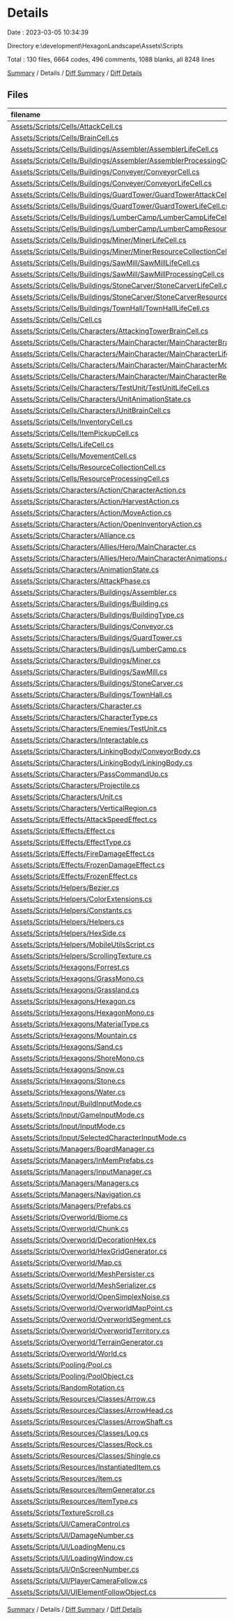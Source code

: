 # Details

Date : 2023-03-05 10:34:39

Directory e:\\development\\HexagonLandscape\\Assets\\Scripts

Total : 130 files,  6664 codes, 496 comments, 1088 blanks, all 8248 lines

[Summary](results.md) / Details / [Diff Summary](diff.md) / [Diff Details](diff-details.md)

## Files
| filename | language | code | comment | blank | total |
| :--- | :--- | ---: | ---: | ---: | ---: |
| [Assets/Scripts/Cells/AttackCell.cs](/Assets/Scripts/Cells/AttackCell.cs) | C# | 139 | 0 | 24 | 163 |
| [Assets/Scripts/Cells/BrainCell.cs](/Assets/Scripts/Cells/BrainCell.cs) | C# | 5 | 0 | 1 | 6 |
| [Assets/Scripts/Cells/Buildings/Assembler/AssemblerLifeCell.cs](/Assets/Scripts/Cells/Buildings/Assembler/AssemblerLifeCell.cs) | C# | 4 | 0 | 0 | 4 |
| [Assets/Scripts/Cells/Buildings/Assembler/AssemblerProcessingCell.cs](/Assets/Scripts/Cells/Buildings/Assembler/AssemblerProcessingCell.cs) | C# | 6 | 0 | 0 | 6 |
| [Assets/Scripts/Cells/Buildings/Conveyer/ConveyorCell.cs](/Assets/Scripts/Cells/Buildings/Conveyer/ConveyorCell.cs) | C# | 436 | 8 | 72 | 516 |
| [Assets/Scripts/Cells/Buildings/Conveyer/ConveyorLifeCell.cs](/Assets/Scripts/Cells/Buildings/Conveyer/ConveyorLifeCell.cs) | C# | 4 | 0 | 0 | 4 |
| [Assets/Scripts/Cells/Buildings/GuardTower/GuardTowerAttackCell.cs](/Assets/Scripts/Cells/Buildings/GuardTower/GuardTowerAttackCell.cs) | C# | 10 | 0 | 0 | 10 |
| [Assets/Scripts/Cells/Buildings/GuardTower/GuardTowerLifeCell.cs](/Assets/Scripts/Cells/Buildings/GuardTower/GuardTowerLifeCell.cs) | C# | 4 | 0 | 0 | 4 |
| [Assets/Scripts/Cells/Buildings/LumberCamp/LumberCampLifeCell.cs](/Assets/Scripts/Cells/Buildings/LumberCamp/LumberCampLifeCell.cs) | C# | 4 | 0 | 0 | 4 |
| [Assets/Scripts/Cells/Buildings/LumberCamp/LumberCampResourceCollectionCell.cs](/Assets/Scripts/Cells/Buildings/LumberCamp/LumberCampResourceCollectionCell.cs) | C# | 22 | 0 | 3 | 25 |
| [Assets/Scripts/Cells/Buildings/Miner/MinerLifeCell.cs](/Assets/Scripts/Cells/Buildings/Miner/MinerLifeCell.cs) | C# | 4 | 0 | 0 | 4 |
| [Assets/Scripts/Cells/Buildings/Miner/MinerResourceCollectionCell.cs](/Assets/Scripts/Cells/Buildings/Miner/MinerResourceCollectionCell.cs) | C# | 22 | 0 | 3 | 25 |
| [Assets/Scripts/Cells/Buildings/SawMill/SawMillLifeCell.cs](/Assets/Scripts/Cells/Buildings/SawMill/SawMillLifeCell.cs) | C# | 4 | 0 | 0 | 4 |
| [Assets/Scripts/Cells/Buildings/SawMill/SawMillProcessingCell.cs](/Assets/Scripts/Cells/Buildings/SawMill/SawMillProcessingCell.cs) | C# | 13 | 0 | 3 | 16 |
| [Assets/Scripts/Cells/Buildings/StoneCarver/StoneCarverLifeCell.cs](/Assets/Scripts/Cells/Buildings/StoneCarver/StoneCarverLifeCell.cs) | C# | 4 | 0 | 0 | 4 |
| [Assets/Scripts/Cells/Buildings/StoneCarver/StoneCarverResourceProcessingCell.cs](/Assets/Scripts/Cells/Buildings/StoneCarver/StoneCarverResourceProcessingCell.cs) | C# | 13 | 0 | 3 | 16 |
| [Assets/Scripts/Cells/Buildings/TownHall/TownHallLifeCell.cs](/Assets/Scripts/Cells/Buildings/TownHall/TownHallLifeCell.cs) | C# | 4 | 0 | 0 | 4 |
| [Assets/Scripts/Cells/Cell.cs](/Assets/Scripts/Cells/Cell.cs) | C# | 16 | 0 | 4 | 20 |
| [Assets/Scripts/Cells/Characters/AttackingTowerBrainCell.cs](/Assets/Scripts/Cells/Characters/AttackingTowerBrainCell.cs) | C# | 34 | 0 | 5 | 39 |
| [Assets/Scripts/Cells/Characters/MainCharacter/MainCharacterBrainCell.cs](/Assets/Scripts/Cells/Characters/MainCharacter/MainCharacterBrainCell.cs) | C# | 77 | 0 | 13 | 90 |
| [Assets/Scripts/Cells/Characters/MainCharacter/MainCharacterLifeCell.cs](/Assets/Scripts/Cells/Characters/MainCharacter/MainCharacterLifeCell.cs) | C# | 4 | 0 | 0 | 4 |
| [Assets/Scripts/Cells/Characters/MainCharacter/MainCharacterMovementCell.cs](/Assets/Scripts/Cells/Characters/MainCharacter/MainCharacterMovementCell.cs) | C# | 4 | 0 | 0 | 4 |
| [Assets/Scripts/Cells/Characters/MainCharacter/MainCharacterResourceCollectionCell.cs](/Assets/Scripts/Cells/Characters/MainCharacter/MainCharacterResourceCollectionCell.cs) | C# | 44 | 0 | 5 | 49 |
| [Assets/Scripts/Cells/Characters/TestUnit/TestUnitLifeCell.cs](/Assets/Scripts/Cells/Characters/TestUnit/TestUnitLifeCell.cs) | C# | 4 | 0 | 0 | 4 |
| [Assets/Scripts/Cells/Characters/UnitAnimationState.cs](/Assets/Scripts/Cells/Characters/UnitAnimationState.cs) | C# | 5 | 0 | 0 | 5 |
| [Assets/Scripts/Cells/Characters/UnitBrainCell.cs](/Assets/Scripts/Cells/Characters/UnitBrainCell.cs) | C# | 153 | 13 | 25 | 191 |
| [Assets/Scripts/Cells/InventoryCell.cs](/Assets/Scripts/Cells/InventoryCell.cs) | C# | 209 | 1 | 34 | 244 |
| [Assets/Scripts/Cells/ItemPickupCell.cs](/Assets/Scripts/Cells/ItemPickupCell.cs) | C# | 50 | 1 | 6 | 57 |
| [Assets/Scripts/Cells/LifeCell.cs](/Assets/Scripts/Cells/LifeCell.cs) | C# | 74 | 0 | 13 | 87 |
| [Assets/Scripts/Cells/MovementCell.cs](/Assets/Scripts/Cells/MovementCell.cs) | C# | 13 | 0 | 3 | 16 |
| [Assets/Scripts/Cells/ResourceCollectionCell.cs](/Assets/Scripts/Cells/ResourceCollectionCell.cs) | C# | 119 | 1 | 19 | 139 |
| [Assets/Scripts/Cells/ResourceProcessingCell.cs](/Assets/Scripts/Cells/ResourceProcessingCell.cs) | C# | 119 | 0 | 15 | 134 |
| [Assets/Scripts/Characters/Action/CharacterAction.cs](/Assets/Scripts/Characters/Action/CharacterAction.cs) | C# | 27 | 0 | 4 | 31 |
| [Assets/Scripts/Characters/Action/HarvestAction.cs](/Assets/Scripts/Characters/Action/HarvestAction.cs) | C# | 26 | 0 | 7 | 33 |
| [Assets/Scripts/Characters/Action/MoveAction.cs](/Assets/Scripts/Characters/Action/MoveAction.cs) | C# | 52 | 5 | 12 | 69 |
| [Assets/Scripts/Characters/Action/OpenInventoryAction.cs](/Assets/Scripts/Characters/Action/OpenInventoryAction.cs) | C# | 35 | 0 | 8 | 43 |
| [Assets/Scripts/Characters/Alliance.cs](/Assets/Scripts/Characters/Alliance.cs) | C# | 6 | 0 | 0 | 6 |
| [Assets/Scripts/Characters/Allies/Hero/MainCharacter.cs](/Assets/Scripts/Characters/Allies/Hero/MainCharacter.cs) | C# | 28 | 0 | 6 | 34 |
| [Assets/Scripts/Characters/Allies/Hero/MainCharacterAnimations.cs](/Assets/Scripts/Characters/Allies/Hero/MainCharacterAnimations.cs) | C# | 8 | 0 | 0 | 8 |
| [Assets/Scripts/Characters/AnimationState.cs](/Assets/Scripts/Characters/AnimationState.cs) | C# | 15 | 0 | 0 | 15 |
| [Assets/Scripts/Characters/AttackPhase.cs](/Assets/Scripts/Characters/AttackPhase.cs) | C# | 6 | 0 | 0 | 6 |
| [Assets/Scripts/Characters/Buildings/Assembler.cs](/Assets/Scripts/Characters/Buildings/Assembler.cs) | C# | 31 | 0 | 5 | 36 |
| [Assets/Scripts/Characters/Buildings/Building.cs](/Assets/Scripts/Characters/Buildings/Building.cs) | C# | 168 | 1 | 23 | 192 |
| [Assets/Scripts/Characters/Buildings/BuildingType.cs](/Assets/Scripts/Characters/Buildings/BuildingType.cs) | C# | 12 | 0 | 0 | 12 |
| [Assets/Scripts/Characters/Buildings/Conveyor.cs](/Assets/Scripts/Characters/Buildings/Conveyor.cs) | C# | 38 | 0 | 4 | 42 |
| [Assets/Scripts/Characters/Buildings/GuardTower.cs](/Assets/Scripts/Characters/Buildings/GuardTower.cs) | C# | 42 | 0 | 6 | 48 |
| [Assets/Scripts/Characters/Buildings/LumberCamp.cs](/Assets/Scripts/Characters/Buildings/LumberCamp.cs) | C# | 32 | 0 | 3 | 35 |
| [Assets/Scripts/Characters/Buildings/Miner.cs](/Assets/Scripts/Characters/Buildings/Miner.cs) | C# | 35 | 0 | 3 | 38 |
| [Assets/Scripts/Characters/Buildings/SawMill.cs](/Assets/Scripts/Characters/Buildings/SawMill.cs) | C# | 31 | 0 | 4 | 35 |
| [Assets/Scripts/Characters/Buildings/StoneCarver.cs](/Assets/Scripts/Characters/Buildings/StoneCarver.cs) | C# | 31 | 0 | 3 | 34 |
| [Assets/Scripts/Characters/Buildings/TownHall.cs](/Assets/Scripts/Characters/Buildings/TownHall.cs) | C# | 19 | 0 | 3 | 22 |
| [Assets/Scripts/Characters/Character.cs](/Assets/Scripts/Characters/Character.cs) | C# | 154 | 2 | 25 | 181 |
| [Assets/Scripts/Characters/CharacterType.cs](/Assets/Scripts/Characters/CharacterType.cs) | C# | 4 | 0 | 0 | 4 |
| [Assets/Scripts/Characters/Enemies/TestUnit.cs](/Assets/Scripts/Characters/Enemies/TestUnit.cs) | C# | 17 | 0 | 3 | 20 |
| [Assets/Scripts/Characters/Interactable.cs](/Assets/Scripts/Characters/Interactable.cs) | C# | 4 | 4 | 1 | 9 |
| [Assets/Scripts/Characters/LinkingBody/ConveyorBody.cs](/Assets/Scripts/Characters/LinkingBody/ConveyorBody.cs) | C# | 113 | 2 | 21 | 136 |
| [Assets/Scripts/Characters/LinkingBody/LinkingBody.cs](/Assets/Scripts/Characters/LinkingBody/LinkingBody.cs) | C# | 59 | 0 | 11 | 70 |
| [Assets/Scripts/Characters/PassCommandUp.cs](/Assets/Scripts/Characters/PassCommandUp.cs) | C# | 15 | 0 | 4 | 19 |
| [Assets/Scripts/Characters/Projectile.cs](/Assets/Scripts/Characters/Projectile.cs) | C# | 121 | 0 | 18 | 139 |
| [Assets/Scripts/Characters/Unit.cs](/Assets/Scripts/Characters/Unit.cs) | C# | 36 | 0 | 5 | 41 |
| [Assets/Scripts/Characters/VerticalRegion.cs](/Assets/Scripts/Characters/VerticalRegion.cs) | C# | 6 | 0 | 0 | 6 |
| [Assets/Scripts/Effects/AttackSpeedEffect.cs](/Assets/Scripts/Effects/AttackSpeedEffect.cs) | C# | 27 | 0 | 5 | 32 |
| [Assets/Scripts/Effects/Effect.cs](/Assets/Scripts/Effects/Effect.cs) | C# | 56 | 0 | 10 | 66 |
| [Assets/Scripts/Effects/EffectType.cs](/Assets/Scripts/Effects/EffectType.cs) | C# | 7 | 0 | 0 | 7 |
| [Assets/Scripts/Effects/FireDamageEffect.cs](/Assets/Scripts/Effects/FireDamageEffect.cs) | C# | 20 | 0 | 4 | 24 |
| [Assets/Scripts/Effects/FrozenDamageEffect.cs](/Assets/Scripts/Effects/FrozenDamageEffect.cs) | C# | 20 | 0 | 4 | 24 |
| [Assets/Scripts/Effects/FrozenEffect.cs](/Assets/Scripts/Effects/FrozenEffect.cs) | C# | 35 | 0 | 5 | 40 |
| [Assets/Scripts/Helpers/Bezier.cs](/Assets/Scripts/Helpers/Bezier.cs) | C# | 19 | 8 | 8 | 35 |
| [Assets/Scripts/Helpers/ColorExtensions.cs](/Assets/Scripts/Helpers/ColorExtensions.cs) | C# | 47 | 0 | 9 | 56 |
| [Assets/Scripts/Helpers/Constants.cs](/Assets/Scripts/Helpers/Constants.cs) | C# | 158 | 3 | 17 | 178 |
| [Assets/Scripts/Helpers/Helpers.cs](/Assets/Scripts/Helpers/Helpers.cs) | C# | 334 | 0 | 50 | 384 |
| [Assets/Scripts/Helpers/HexSide.cs](/Assets/Scripts/Helpers/HexSide.cs) | C# | 11 | 1 | 0 | 12 |
| [Assets/Scripts/Helpers/MobileUtilsScript.cs](/Assets/Scripts/Helpers/MobileUtilsScript.cs) | C# | 30 | 2 | 5 | 37 |
| [Assets/Scripts/Helpers/ScrollingTexture.cs](/Assets/Scripts/Helpers/ScrollingTexture.cs) | C# | 18 | 1 | 5 | 24 |
| [Assets/Scripts/Hexagons/Forrest.cs](/Assets/Scripts/Hexagons/Forrest.cs) | C# | 25 | 0 | 5 | 30 |
| [Assets/Scripts/Hexagons/GrassMono.cs](/Assets/Scripts/Hexagons/GrassMono.cs) | C# | 4 | 0 | 1 | 5 |
| [Assets/Scripts/Hexagons/Grassland.cs](/Assets/Scripts/Hexagons/Grassland.cs) | C# | 15 | 0 | 4 | 19 |
| [Assets/Scripts/Hexagons/Hexagon.cs](/Assets/Scripts/Hexagons/Hexagon.cs) | C# | 17 | 0 | 2 | 19 |
| [Assets/Scripts/Hexagons/HexagonMono.cs](/Assets/Scripts/Hexagons/HexagonMono.cs) | C# | 68 | 115 | 18 | 201 |
| [Assets/Scripts/Hexagons/MaterialType.cs](/Assets/Scripts/Hexagons/MaterialType.cs) | C# | 8 | 0 | 1 | 9 |
| [Assets/Scripts/Hexagons/Mountain.cs](/Assets/Scripts/Hexagons/Mountain.cs) | C# | 16 | 0 | 2 | 18 |
| [Assets/Scripts/Hexagons/Sand.cs](/Assets/Scripts/Hexagons/Sand.cs) | C# | 10 | 0 | 3 | 13 |
| [Assets/Scripts/Hexagons/ShoreMono.cs](/Assets/Scripts/Hexagons/ShoreMono.cs) | C# | 6 | 0 | 2 | 8 |
| [Assets/Scripts/Hexagons/Snow.cs](/Assets/Scripts/Hexagons/Snow.cs) | C# | 9 | 0 | 4 | 13 |
| [Assets/Scripts/Hexagons/Stone.cs](/Assets/Scripts/Hexagons/Stone.cs) | C# | 9 | 0 | 3 | 12 |
| [Assets/Scripts/Hexagons/Water.cs](/Assets/Scripts/Hexagons/Water.cs) | C# | 10 | 0 | 3 | 13 |
| [Assets/Scripts/Input/BuildInputMode.cs](/Assets/Scripts/Input/BuildInputMode.cs) | C# | 145 | 0 | 23 | 168 |
| [Assets/Scripts/Input/GameInputMode.cs](/Assets/Scripts/Input/GameInputMode.cs) | C# | 27 | 0 | 5 | 32 |
| [Assets/Scripts/Input/InputMode.cs](/Assets/Scripts/Input/InputMode.cs) | C# | 11 | 0 | 1 | 12 |
| [Assets/Scripts/Input/SelectedCharacterInputMode.cs](/Assets/Scripts/Input/SelectedCharacterInputMode.cs) | C# | 66 | 1 | 9 | 76 |
| [Assets/Scripts/Managers/BoardManager.cs](/Assets/Scripts/Managers/BoardManager.cs) | C# | 293 | 4 | 44 | 341 |
| [Assets/Scripts/Managers/InMemPrefabs.cs](/Assets/Scripts/Managers/InMemPrefabs.cs) | C# | 13 | 0 | 3 | 16 |
| [Assets/Scripts/Managers/InputManager.cs](/Assets/Scripts/Managers/InputManager.cs) | C# | 130 | 0 | 19 | 149 |
| [Assets/Scripts/Managers/Managers.cs](/Assets/Scripts/Managers/Managers.cs) | C# | 115 | 0 | 18 | 133 |
| [Assets/Scripts/Managers/Navigation.cs](/Assets/Scripts/Managers/Navigation.cs) | C# | 84 | 53 | 24 | 161 |
| [Assets/Scripts/Managers/Prefabs.cs](/Assets/Scripts/Managers/Prefabs.cs) | C# | 171 | 0 | 20 | 191 |
| [Assets/Scripts/Overworld/Biome.cs](/Assets/Scripts/Overworld/Biome.cs) | C# | 11 | 0 | 0 | 11 |
| [Assets/Scripts/Overworld/Chunk.cs](/Assets/Scripts/Overworld/Chunk.cs) | C# | 154 | 4 | 28 | 186 |
| [Assets/Scripts/Overworld/DecorationHex.cs](/Assets/Scripts/Overworld/DecorationHex.cs) | C# | 30 | 0 | 4 | 34 |
| [Assets/Scripts/Overworld/HexGridGenerator.cs](/Assets/Scripts/Overworld/HexGridGenerator.cs) | C# | 138 | 6 | 26 | 170 |
| [Assets/Scripts/Overworld/Map.cs](/Assets/Scripts/Overworld/Map.cs) | C# | 0 | 187 | 32 | 219 |
| [Assets/Scripts/Overworld/MeshPersister.cs](/Assets/Scripts/Overworld/MeshPersister.cs) | C# | 47 | 0 | 6 | 53 |
| [Assets/Scripts/Overworld/MeshSerializer.cs](/Assets/Scripts/Overworld/MeshSerializer.cs) | C# | 245 | 48 | 31 | 324 |
| [Assets/Scripts/Overworld/OpenSimplexNoise.cs](/Assets/Scripts/Overworld/OpenSimplexNoise.cs) | C# | 406 | 3 | 58 | 467 |
| [Assets/Scripts/Overworld/OverworldMapPoint.cs](/Assets/Scripts/Overworld/OverworldMapPoint.cs) | C# | 8 | 0 | 2 | 10 |
| [Assets/Scripts/Overworld/OverworldSegment.cs](/Assets/Scripts/Overworld/OverworldSegment.cs) | C# | 25 | 0 | 5 | 30 |
| [Assets/Scripts/Overworld/OverworldTerritory.cs](/Assets/Scripts/Overworld/OverworldTerritory.cs) | C# | 7 | 0 | 1 | 8 |
| [Assets/Scripts/Overworld/TerrainGenerator.cs](/Assets/Scripts/Overworld/TerrainGenerator.cs) | C# | 109 | 22 | 18 | 149 |
| [Assets/Scripts/Overworld/World.cs](/Assets/Scripts/Overworld/World.cs) | C# | 78 | 0 | 17 | 95 |
| [Assets/Scripts/Pooling/Pool.cs](/Assets/Scripts/Pooling/Pool.cs) | C# | 54 | 0 | 8 | 62 |
| [Assets/Scripts/Pooling/PoolObject.cs](/Assets/Scripts/Pooling/PoolObject.cs) | C# | 28 | 0 | 6 | 34 |
| [Assets/Scripts/RandomRotation.cs](/Assets/Scripts/RandomRotation.cs) | C# | 10 | 0 | 2 | 12 |
| [Assets/Scripts/Resources/Classes/Arrow.cs](/Assets/Scripts/Resources/Classes/Arrow.cs) | C# | 11 | 0 | 1 | 12 |
| [Assets/Scripts/Resources/Classes/ArrowHead.cs](/Assets/Scripts/Resources/Classes/ArrowHead.cs) | C# | 7 | 0 | 0 | 7 |
| [Assets/Scripts/Resources/Classes/ArrowShaft.cs](/Assets/Scripts/Resources/Classes/ArrowShaft.cs) | C# | 7 | 0 | 0 | 7 |
| [Assets/Scripts/Resources/Classes/Log.cs](/Assets/Scripts/Resources/Classes/Log.cs) | C# | 5 | 0 | 0 | 5 |
| [Assets/Scripts/Resources/Classes/Rock.cs](/Assets/Scripts/Resources/Classes/Rock.cs) | C# | 5 | 0 | 0 | 5 |
| [Assets/Scripts/Resources/Classes/Shingle.cs](/Assets/Scripts/Resources/Classes/Shingle.cs) | C# | 5 | 0 | 0 | 5 |
| [Assets/Scripts/Resources/InstantiatedItem.cs](/Assets/Scripts/Resources/InstantiatedItem.cs) | C# | 9 | 0 | 2 | 11 |
| [Assets/Scripts/Resources/Item.cs](/Assets/Scripts/Resources/Item.cs) | C# | 21 | 0 | 2 | 23 |
| [Assets/Scripts/Resources/ItemGenerator.cs](/Assets/Scripts/Resources/ItemGenerator.cs) | C# | 23 | 0 | 0 | 23 |
| [Assets/Scripts/Resources/ItemType.cs](/Assets/Scripts/Resources/ItemType.cs) | C# | 12 | 0 | 0 | 12 |
| [Assets/Scripts/TextureScroll.cs](/Assets/Scripts/TextureScroll.cs) | C# | 18 | 0 | 4 | 22 |
| [Assets/Scripts/UI/CameraControl.cs](/Assets/Scripts/UI/CameraControl.cs) | C# | 159 | 0 | 35 | 194 |
| [Assets/Scripts/UI/DamageNumber.cs](/Assets/Scripts/UI/DamageNumber.cs) | C# | 8 | 0 | 2 | 10 |
| [Assets/Scripts/UI/LoadingMenu.cs](/Assets/Scripts/UI/LoadingMenu.cs) | C# | 37 | 0 | 7 | 44 |
| [Assets/Scripts/UI/LoadingWindow.cs](/Assets/Scripts/UI/LoadingWindow.cs) | C# | 36 | 0 | 6 | 42 |
| [Assets/Scripts/UI/OnScreenNumber.cs](/Assets/Scripts/UI/OnScreenNumber.cs) | C# | 86 | 0 | 12 | 98 |
| [Assets/Scripts/UI/PlayerCameraFollow.cs](/Assets/Scripts/UI/PlayerCameraFollow.cs) | C# | 17 | 0 | 2 | 19 |
| [Assets/Scripts/UI/UIElementFollowObject.cs](/Assets/Scripts/UI/UIElementFollowObject.cs) | C# | 20 | 0 | 5 | 25 |

[Summary](results.md) / Details / [Diff Summary](diff.md) / [Diff Details](diff-details.md)